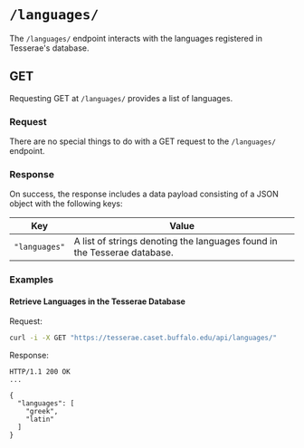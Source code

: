 # `/languages/`

The `/languages/` endpoint interacts with the languages registered in Tesserae's database.

## GET

Requesting GET at `/languages/` provides a list of languages.

### Request

There are no special things to do with a GET request to the `/languages/` endpoint.

### Response

On success, the response includes a data payload consisting of a JSON object with the following keys:

|Key|Value|
|---|---|
|`"languages"`|A list of strings denoting the languages found in the Tesserae database.|

### Examples

#### Retrieve Languages in the Tesserae Database

Request:

```bash
curl -i -X GET "https://tesserae.caset.buffalo.edu/api/languages/"
```

Response:

```http
HTTP/1.1 200 OK
...

{
  "languages": [
    "greek",
    "latin"
  ]
}
```

